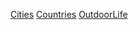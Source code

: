 <!-- TITLE: Travel -->
<!-- SUBTITLE: "Life can only be understood backwards; but it must be lived forwards."  - Søren Kierkegaard -->

[Cities](/home/travel/Cities)
[Countries](/home/travel/Countries)
[OutdoorLife](/home/auto/OutdoorLife)